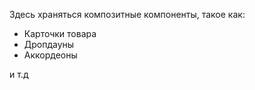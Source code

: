 Здесь храняться композитные компоненты, такое как:

- Карточки товара
- Дропдауны
- Аккордеоны

и т.д
